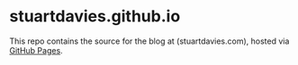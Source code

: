 # stuartdavies.github.io

This repo contains the source for the blog at (stuartdavies.com), hosted via [GitHub Pages](https://pages.github.com/).
